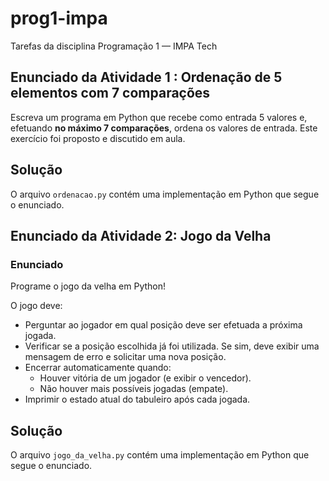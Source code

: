 # prog1-impa
Tarefas da disciplina Programação 1 — IMPA Tech 

## Enunciado da Atividade 1 : Ordenação de 5 elementos com 7 comparações

Escreva um programa em Python que recebe como entrada 5 valores e, efetuando **no máximo 7 comparações**, ordena os valores de entrada. Este exercício foi proposto e discutido em aula.

## Solução

O arquivo `ordenacao.py` contém uma implementação em Python que segue o enunciado.

##  Enunciado da Atividade 2: Jogo da Velha

### Enunciado

Programe o jogo da velha em Python!

O jogo deve:
- Perguntar ao jogador em qual posição deve ser efetuada a próxima jogada.
- Verificar se a posição escolhida já foi utilizada. Se sim, deve exibir uma mensagem de erro e solicitar uma nova posição.
- Encerrar automaticamente quando:
  - Houver vitória de um jogador (e exibir o vencedor).
  - Não houver mais possíveis jogadas (empate).
- Imprimir o estado atual do tabuleiro após cada jogada.

## Solução

O arquivo `jogo_da_velha.py` contém uma implementação em Python que segue o enunciado.
